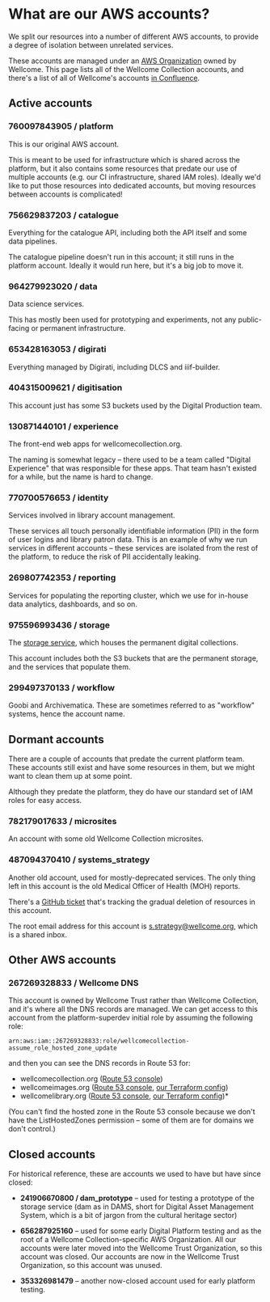 # What are our AWS accounts?

We split our resources into a number of different AWS accounts, to provide a degree of isolation between unrelated services.

These accounts are managed under an [AWS Organization] owned by Wellcome.
This page lists all of the Wellcome Collection accounts, and there's a list of all of Wellcome's accounts [in Confluence][confluence].

[AWS Organization]: https://docs.aws.amazon.com/organizations/latest/userguide/orgs_introduction.html
[confluence]: https://wellcometrust.atlassian.net/wiki/spaces/INF/pages/719618052/AWS+Account+List

## Active accounts

### 760097843905 / platform

This is our original AWS account.

This is meant to be used for infrastructure which is shared across the platform, but it also contains some resources that predate our use of multiple accounts (e.g. our CI infrastructure, shared IAM roles).
Ideally we'd like to put those resources into dedicated accounts, but moving resources between accounts is complicated!

### 756629837203 / catalogue

Everything for the catalogue API, including both the API itself and some data pipelines.

The catalogue pipeline doesn't run in this account; it still runs in the platform account.
Ideally it would run here, but it's a big job to move it.

### 964279923020 / data

Data science services.

This has mostly been used for prototyping and experiments, not any public-facing or permanent infrastructure.

### 653428163053 / digirati

Everything managed by Digirati, including DLCS and iiif-builder.

### 404315009621 / digitisation

This account just has some S3 buckets used by the Digital Production team.

### 130871440101 / experience

The front-end web apps for wellcomecollection.org.

The naming is somewhat legacy – there used to be a team called "Digital Experience" that was responsible for these apps.
That team hasn't existed for a while, but the name is hard to change.

### 770700576653 / identity

Services involved in library account management.

These services all touch personally identifiable information (PII) in the form of user logins and library patron data.
This is an example of why we run services in different accounts – these services are isolated from the rest of the platform, to reduce the risk of PII accidentally leaking.

### 269807742353 / reporting

Services for populating the reporting cluster, which we use for in-house data analytics, dashboards, and so on.

### 975596993436 / storage

The [storage service], which houses the permanent digital collections.

This account includes both the S3 buckets that are the permanent storage, and the services that populate them.

[storage service]: https://github.com/wellcomecollection/storage-service

### 299497370133 / workflow

Goobi and Archivematica.
These are sometimes referred to as "workflow" systems, hence the account name.

## Dormant accounts

There are a couple of accounts that predate the current platform team.
These accounts still exist and have some resources in them, but we might want to clean them up at some point.

Although they predate the platform, they do have our standard set of IAM roles for easy access.

### 782179017633 / microsites

An account with some old Wellcome Collection microsites.

### 487094370410 / systems_strategy

Another old account, used for mostly-deprecated services.
The only thing left in this account is the old Medical Officer of Health (MOH) reports.

There's a [GitHub ticket](https://github.com/wellcomecollection/platform/issues/5669) that's tracking the gradual deletion of resources in this account.

The root email address for this account is <s.strategy@wellcome.org>, which is a shared inbox.

## Other AWS accounts

### 267269328833 / Wellcome DNS

This account is owned by Wellcome Trust rather than Wellcome Collection, and it's where all the DNS records are managed.
We can get access to this account from the platform-superdev initial role by assuming the following role:

```
arn:aws:iam::267269328833:role/wellcomecollection-assume_role_hosted_zone_update
```

and then you can see the DNS records in Route 53 for:

*   wellcomecollection.org ([Route 53 console](https://console.aws.amazon.com/route53/v2/hostedzones#ListRecordSets/Z0902614YH73JBCZG1MA))
*   wellcomeimages.org ([Route 53 console](https://us-east-1.console.aws.amazon.com/route53/v2/hostedzones#ListRecordSets/Z3TXBL5I2YRXXX), [our Terraform config](https://github.com/wellcomecollection/wellcomeimages.org/tree/1ea58180a40e79e98940cd78cede5571c547a3d7))
*   wellcomelibrary.org ([Route 53 console](https://console.aws.amazon.com/route53/v2/hostedzones?#ListRecordSets/Z78J6G8RSOLSZ), [our Terraform config](https://github.com/wellcomecollection/wellcomelibrary.org/tree/69f6e3b669cdc519ae44f4a3e11a93a4d0fb3cc5))*

(You can't find the hosted zone in the Route 53 console because we don't have the ListHostedZones permission – some of them are for domains we don't control.)

## Closed accounts

For historical reference, these are accounts we used to have but have since closed:

* 	**241906670800 / dam_prototype** – used for testing a prototype of the storage service (dam as in DAMS, short for Digital Asset Management System, which is a bit of jargon from the cultural heritage sector)

* 	**656287925160** – used for some early Digital Platform testing and as the root of a Wellcome Collection-specific AWS Organization.
	All our accounts were later moved into the Wellcome Trust Organization, so this account was closed.
    Our accounts are now in the Wellcome Trust Organization, so this account was unused.

*	**353326981479** – another now-closed account used for early platform testing.
